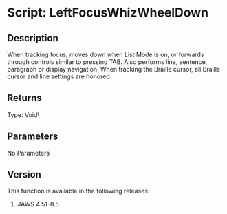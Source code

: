 # Script: LeftFocusWhizWheelDown

## Description

When tracking focus, moves down when List Mode is on, or forwards
through controls similar to pressing TAB. Also performs line, sentence,
paragraph or display navigation. When tracking the Braille cursor, all
Braille cursor and line settings are honored.

## Returns

Type: Void\

## Parameters

No Parameters

## Version

This function is available in the following releases:

1.  JAWS 4.51-8.5
